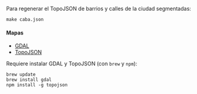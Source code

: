 Para regenerar el TopoJSON de barrios y calles de la ciudad segmentadas:

```
make caba.json
```

#### Mapas
* [GDAL](http://www.gdal.org/)
* [TopoJSON](http://www.gdal.org/)

Requiere instalar GDAL y TopoJSON (con `brew` y `npm`):

```
brew update
brew install gdal
npm install -g topojson
```
